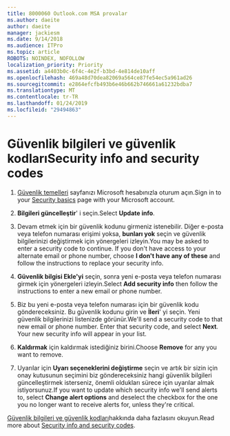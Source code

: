 ```yaml
---
title: 8000060 Outlook.com MSA provalar
ms.author: daeite
author: daeite
manager: jackiesm
ms.date: 9/14/2018
ms.audience: ITPro
ms.topic: article
ROBOTS: NOINDEX, NOFOLLOW
localization_priority: Priority
ms.assetid: a4403b0c-6f4c-4e2f-b3bd-4e814de10aff
ms.openlocfilehash: 469a48d70dea82069a564ce87fe54ec5a961ad26
ms.sourcegitcommit: e2864efcfb493b6e46b662b746661a61232bdba7
ms.translationtype: MT
ms.contentlocale: tr-TR
ms.lasthandoff: 01/24/2019
ms.locfileid: "29494863"
---
```

# <a name="security-info-and-security-codes"></a><span data-ttu-id="1d636-102">Güvenlik bilgileri ve güvenlik kodları</span><span class="sxs-lookup"><span data-stu-id="1d636-102">Security info and security codes</span></span>

1. <span data-ttu-id="1d636-103">[Güvenlik temelleri](https://account.microsoft.com/security) sayfanızı Microsoft hesabınızla oturum açın.</span><span class="sxs-lookup"><span data-stu-id="1d636-103">Sign in to your [Security basics](https://account.microsoft.com/security) page with your Microsoft account.</span></span> 
    
2. <span data-ttu-id="1d636-104">**Bilgileri güncelleştir**' i seçin.</span><span class="sxs-lookup"><span data-stu-id="1d636-104">Select **Update info**.</span></span> 
    
3. <span data-ttu-id="1d636-p101">Devam etmek için bir güvenlik kodunu girmeniz istenebilir. Diğer e-posta veya telefon numarası erişimi yoksa, **bunları yok** seçin ve güvenlik bilgilerinizi değiştirmek için yönergeleri izleyin.</span><span class="sxs-lookup"><span data-stu-id="1d636-p101">You may be asked to enter a security code to continue. If you don't have access to your alternate email or phone number, choose **I don't have any of these** and follow the instructions to replace your security info.</span></span> 
    
4. <span data-ttu-id="1d636-107">**Güvenlik bilgisi Ekle'yi** seçin, sonra yeni e-posta veya telefon numarası girmek için yönergeleri izleyin.</span><span class="sxs-lookup"><span data-stu-id="1d636-107">Select **Add security info** then follow the instructions to enter a new email or phone number.</span></span> 
    
5. <span data-ttu-id="1d636-p102">Biz bu yeni e-posta veya telefon numarası için bir güvenlik kodu göndereceksiniz. Bu güvenlik kodunu girin ve **İleri**' yi seçin. Yeni güvenlik bilgilerinizi listenizde görünür.</span><span class="sxs-lookup"><span data-stu-id="1d636-p102">We'll send a security code to that new email or phone number. Enter that security code, and select **Next**. Your new security info will appear in your list.</span></span> 
    
6. <span data-ttu-id="1d636-111">**Kaldırmak** için kaldırmak istediğiniz birini.</span><span class="sxs-lookup"><span data-stu-id="1d636-111">Choose **Remove** for any you want to remove.</span></span> 
    
7. <span data-ttu-id="1d636-112">Uyarılar için **Uyarı seçeneklerini değiştirme** seçin ve artık bir sizin için onay kutusunun seçimini biz göndereceksiniz hangi güvenlik bilgileri güncelleştirmek isterseniz, önemli oldukları sürece için uyarılar almak istiyorsunuz.</span><span class="sxs-lookup"><span data-stu-id="1d636-112">If you want to update which security info we'll send alerts to, select **Change alert options** and deselect the checkbox for the one you no longer want to receive alerts for, unless they're critical.</span></span> 
    
<span data-ttu-id="1d636-113">[Güvenlik bilgileri ve güvenlik kodları](https://support.microsoft.com/help/12428/)hakkında daha fazlasını okuyun.</span><span class="sxs-lookup"><span data-stu-id="1d636-113">Read more about [Security info and security codes](https://support.microsoft.com/help/12428/).</span></span>
  

